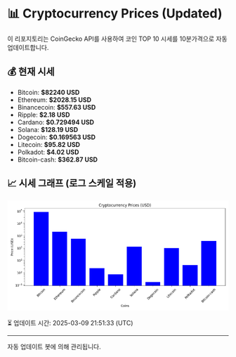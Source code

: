 
# 📊 Cryptocurrency Prices (Updated)

이 리포지토리는 CoinGecko API를 사용하여 코인 TOP 10 시세를 10분가격으로 자동 업데이트합니다.

## 💰 현재 시세
- Bitcoin: **$82240 USD**
- Ethereum: **$2028.15 USD**
- Binancecoin: **$557.63 USD**
- Ripple: **$2.18 USD**
- Cardano: **$0.729494 USD**
- Solana: **$128.19 USD**
- Dogecoin: **$0.169563 USD**
- Litecoin: **$95.82 USD**
- Polkadot: **$4.02 USD**
- Bitcoin-cash: **$362.87 USD**

## 📈 시세 그래프 (로그 스케일 적용)
![Crypto Prices](crypto_prices.png)

⏳ 업데이트 시간: 2025-03-09 21:51:33 (UTC)

---
자동 업데이트 봇에 의해 관리됩니다.
